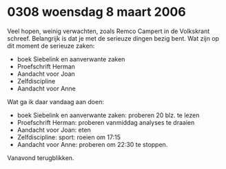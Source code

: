 # 0308 woensdag 8 maart 2006
Veel hopen, weinig verwachten, zoals Remco Campert in de Volkskrant schreef. Belangrijk is dat je met de serieuze dingen bezig bent. Wat zijn op dit moment de serieuze zaken:

- boek Siebelink en aanverwante zaken
- Proefschrift Herman
- Aandacht voor Joan
- Zelfdiscipline
- Aandacht voor Anne

Wat ga ik daar vandaag  aan doen:

- boek Siebelink en aanverwante zaken: proberen 20 blz. te lezen
- Proefschrift Herman: proberen vanmiddag analyses te draaien
- Aandacht voor Joan:  eten
- Zelfdiscipline: sport: roeien om 17:15
- Aandacht voor Anne: proberen om 22:30 te stoppen.

Vanavond terugblikken.